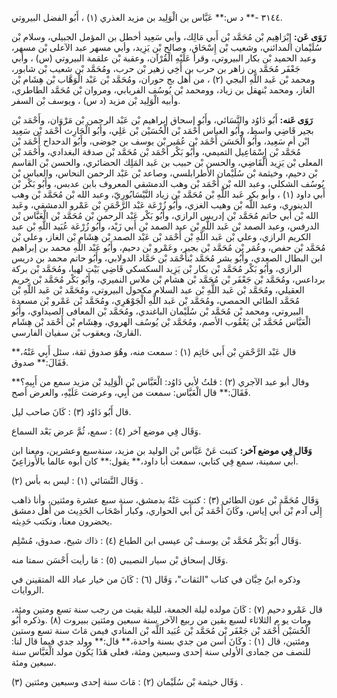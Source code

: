 ٣١٤٤ -** د س:** عَبَّاس بن الْوَلِيد بن مزيد العذري (١) ، أَبُو الفضل البيروتي.

**رَوَى عَن:** إِبْرَاهِيم بْن مُحَمَّد بْن أَبي مَالِك، وأبي سَعِيد أخطل بن المؤمل الجبيلي، وسلام بْن سُلَيْمان المدائني، وشعيب بْن إِسْحَاق، وصالح بْن يَزِيد، وأبي مسهر عبد الآعلى بْن مسهر، وعبد الحميد بْن بكار البيروتي، وقرأ عَلَيْهِ الْقُرْآن، وعقبة بْن علقمة البيروتي (س) ، وأبي جَعْفَر مُحَمَّد بن زاهر بن حرب بن أَخِي زهير بْن حرب، ومُحَمَّد بْن شعيب بْن شابور، ومحمد بْن عَبد اللَّهِ البجي (٢) ، من أَهل بج حوران، ومُحَمَّد بْن عَبْد الْوَهَّاب بْن هِشَام بْن الغاز، ومحمد بْنهقل بن زياد، وومحمد بْن يُوسُف الفريابي، ومروان بْن مُحَمَّد الطاطري، وأبيه الْوَلِيد بْن مزيد (د س) ، ويوسف بْن السفر.

**رَوَى عَنه:** أَبُو دَاوُد والنَّسَائي، وأَبُو إسحاق إبراهيم بْن عَبْد الرحمن بْن مَرْوَان، وأَحْمَد بْن بجير قَاضِي واسط، وأَبُو العباس أَحْمَد بْن الْحُسَيْن بْن عَلِي، وأَبُو الْحَارِث أَحْمَد بْن سَعِيد ابْن أم سَعِيد، وأَبُو الْحَسَن أَحْمَد بْن عُمَير بْن يوسف بن جوضى، وأَبُو الدحداح أَحْمَد بْن مُحَمَّد بْن إِسْمَاعِيل التميمي، وأَبُو بَكْر أَحْمَد بْن مُحَمَّد بْن صدقة البغدادي، وأَحْمَد بْن المعلى بْن يَزِيد الْقَاضِي، والحسن بْن حبيب بن عَبد المَلِك الحضائري، والحسن بْن القاسم بْن دحيم، وخيثمة بْن سُلَيْمان الأطرابلسي، وصاعد بْن عَبْد الرحمن النحاس، والعباس بْن يُوسُف الشكلي، وعبد الله بْن أَحْمَد بْن وهب الدمشقي المعروف بابن عدبس، وأَبُو بَكْر بْن أَبي داود (١) ، وأبو بكر عَبد اللَّهِ بْن مُحَمَّد بْن زياد النَّيْسَابُورِيّ، وعبد الله بْن مُحَمَّد بْن وهب الدينوري، وعبد اللَّه بْن وهيب الغزي، وأَبُو زُرْعَة عَبْد الرَّحْمَنِ بْن عَمْرو الدمشقي، وعَبد الله بْن أَبي حاتم مُحَمَّد بْن إدريس الرازي، وأَبُو بَكْر عَبْد الرحمن بْن مُحَمَّد بْن الْعَبَّاس بْن الدرفس، وعبد الصمد بْن عَبد اللَّهِ بْن عبد الصمد بْن أَبي زَيْد، وأَبُو زُرْعَة عُبَيد اللَّهِ بْن عبد الكريم الرازي، وعلي بْن عَبد اللَّهِ بْن أَحْمَد بْن عَبْد الصمد بْن هِشَام بْن الغاز، وعلي بْن مُحَمَّد بْن حفص، وعُمَر بْن مُحَمَّد بْن بجير، وعَمْرو بْن دحيم، وأَبُو عَبْد اللَّهِ محمد بن إبراهيم ابن البطال الصعدي، وأَبُو بشر مُحَمَّد بْنأَحْمَد بْن حَمَّاد الدولابي، وأَبُو حاتم محمد بن دريس الرازي، وأَبُو بَكْر مُحَمَّد بْن بكار بْن يَزِيد السكسكي قَاضِي بَيْت لهيا، ومُحَمَّد بْن بركة برداعس، ومُحَمَّد بْن جَعْفَر بْن مُحَمَّد بْن هشام بْن ملاس النميري، وأَبُو بَكْر مُحَمَّد بْن خريم العقيلي، ومُحَمَّد بْن عَبد اللَّهِ بْن عبد السلام مكحول البيروتي، ومُحَمَّد بْن عَبد اللَّهِ بْن مُحَمَّد الطائي الحمصي، ومُحَمَّد بْن عَبد اللَّهِ الْجَوْهَرِي، ومُحَمَّد بْن عَمْرو بْن مسعدة البيروتي، ومحمد بْن مُحَمَّد بْن سُلَيْمان الباغندي، ومُحَمَّد بْن المعافى الصيداوي، وأَبُو الْعَبَّاس مُحَمَّد بْن يَعْقُوب الأصم، ومُحَمَّد بْن يُوسُف الهروي، وهِشَام بْن أَحْمَد بْن هِشَام القارئ، ويعقوب بْن سفيان الفارسي.

قال عَبْد الرَّحْمَنِ بْن أَبي حَاتِم (١) : سمعت منه، وهُوَ صدوق ثقة، سئل أَبِي عَنْهُ،** فَقَالَ:** صدوق.

وفال أبو عبد الآجري (٢) : قلتُ لأبي دَاوُد: الْعَبَّاس بْن الْوَلِيد بْن مزيد سمع من أَبِيهِ؟** فَقَالَ:** قال الْعَبَّاس: سمعت من أَبِي، وعرضت عَلَيْهِ، والعرض أصح.

قال أَبُو دَاوُد (٣) : كَانَ صاحب ليل.

وَقَال فِي موضع آخر (٤) : سمع، ثُمَّ عرض بَعْد السماع.

**وَقَال فِي موضع آخر:** كتبت عَنْ عَبَّاس بْن الوليد بن مزيد، سنةسبع وعشرين، ومعنا ابن أَبي سمينة، سمع فِي كتابي، سمعت أبا داود،** يقول:** كان أبوه عالما بالأَوزاعِيّ.

وَقَال النَّسَائي (١) : ليس به بأس (٢) .

وَقَال مُحَمَّد بْن عون الطائي (٣) : كتبت عَنْهُ بدمشق، سنة سبع عشرة ومئتين، وأنا ذاهب إِلَى آدم بْن أَبي إياس، وكَانَ أَحْمَد بْن أَبي الحواري، وكبار أَصْحَاب الحَدِيث من أَهل دمشق يحضرون معنا، ونكتب حَدِيثه.

وَقَال أَبُو بَكْر مُحَمَّد بْن يوسف بْن عيسى ابن الطباع (٤) : ذاك شيخ، صدوق، مُسْلِم.

وَقَال إسحاق بْن سيار النصيبي (٥) : مَا رأيت أَحْسَن سمتا منه.

وذكره ابنُ حِبَّان في كتاب "الثقات"، وَقَال (٦) : كَانَ من خيار عباد الله المتقينن في الروايات.

قال عَمْرو دحيم (٧) : كَانَ مولده ليلة الجمعة، لليلة بقيت من رجب سنة تسع ومتين ومئة، ومات يو م الثلاثاء لسبع بقين من ربيع الآخر سنة سبعين ومئتين ببيروت (٨) .وذكره أَبُو الْحُسَيْن أَحْمَد بْن جَعْفَر بْن مُحَمَّد بْن عُبَيد اللَّه بْن المنادي فيمن مَاتَ سنة تسع وستين ومئتين، قال (١) : وكَانَ أسن من جدي بسنة واحدة،** قال:** وولد جدي فيما قال لنا: للنصف من جمادى الأولى سنة إحدى وسبعين ومئة، فعلى هَذَا يَكُون مولد الْعَبَّاس سنة سبعين ومئة.

وَقَال خيثمة بْن سُلَيْمان (٢) : مَاتَ سنة إحدى وسبعين ومئتين (٣) .